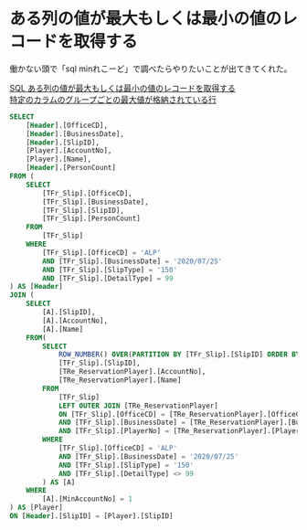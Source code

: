 # ある列の値が最大もしくは最小の値のレコードを取得する

働かない頭で「sql minれこーど」で調べたらやりたいことが出てきてくれた。  

[SQL ある列の値が最大もしくは最小の値のレコードを取得する](https://zukucode.com/2017/08/sql-row_number-technique.html)  
[特定のカラムのグループごとの最大値が格納されている行](https://dev.mysql.com/doc/refman/5.6/ja/example-maximum-column-group-row.html)  

``` SQL
SELECT
    [Header].[OfficeCD],
    [Header].[BusinessDate],
    [Header].[SlipID],
    [Player].[AccountNo],
    [Player].[Name],
    [Header].[PersonCount]
FROM (
    SELECT
        [TFr_Slip].[OfficeCD],
        [TFr_Slip].[BusinessDate],
        [TFr_Slip].[SlipID],
        [TFr_Slip].[PersonCount]
    FROM
        [TFr_Slip]
    WHERE
        [TFr_Slip].[OfficeCD] = 'ALP'
        AND [TFr_Slip].[BusinessDate] = '2020/07/25'
        AND [TFr_Slip].[SlipType] = '150'
        AND [TFr_Slip].[DetailType] = 99
) AS [Header]
JOIN (
    SELECT
        [A].[SlipID],
        [A].[AccountNo],
        [A].[Name]
    FROM(
        SELECT
            ROW_NUMBER() OVER(PARTITION BY [TFr_Slip].[SlipID] ORDER BY [TRe_ReservationPlayer].[AccountNo]) [MinAccountNo],
            [TFr_Slip].[SlipID],
            [TRe_ReservationPlayer].[AccountNo],
            [TRe_ReservationPlayer].[Name]
        FROM
            [TFr_Slip]
            LEFT OUTER JOIN [TRe_ReservationPlayer]
            ON [TFr_Slip].[OfficeCD] = [TRe_ReservationPlayer].[OfficeCD]
            AND [TFr_Slip].[BusinessDate] = [TRe_ReservationPlayer].[BusinessDate]
            AND [TFr_Slip].[PlayerNo] = [TRe_ReservationPlayer].[PlayerNo]
        WHERE
            [TFr_Slip].[OfficeCD] = 'ALP'
            AND [TFr_Slip].[BusinessDate] = '2020/07/25'
            AND [TFr_Slip].[SlipType] = '150'
            AND [TFr_Slip].[DetailType] <> 99
        ) AS [A]
    WHERE
        [A].[MinAccountNo] = 1
) AS [Player]
ON [Header].[SlipID] = [Player].[SlipID]
```
